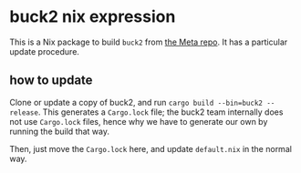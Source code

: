 # buck2 nix expression

This is a Nix package to build `buck2` from [the Meta
repo](https://github.com/facebookincubator/buck2/). It has a particular update
procedure.

## how to update

Clone or update a copy of buck2, and run `cargo build --bin=buck2 --release`.
This generates a `Cargo.lock` file; the buck2 team internally does not use
`Cargo.lock` files, hence why we have to generate our own by running the build
that way.

Then, just move the `Cargo.lock` here, and update `default.nix` in the normal
way.
